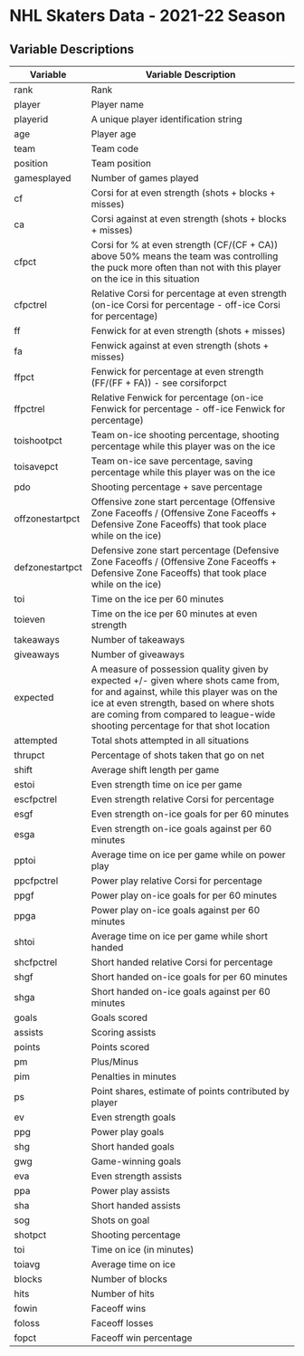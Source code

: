 # NHL Skaters Data - 2021-22 Season
## Variable Descriptions

| Variable        | Variable Description |
|-----------------|-----------------------------------------------------------------------------------------------------------------------------------------------------------------------------------------------------------------------------------------------------------------|
| rank            | Rank                                                                                          |
| player          | Player name                                                                                                                                                                                                                                                     |
| playerid        | A unique player identification string                                                                                                                                                                                                                           |
| age             | Player age                                                                                                                                                                                                                                                      |
| team            | Team code                                                                                                                                                                                                                                                       |
| position        | Team position                                                                                                                                                                                                                                                   |
| gamesplayed     | Number of games played                                                                                                                                                                                                                                          |
| cf              | Corsi for at even strength (shots + blocks + misses)                                                                                                                                                                                                            |
| ca              | Corsi against at even strength (shots + blocks + misses)                                                                                                                                                                                                        |
| cfpct           | Corsi for % at even strength (CF/(CF + CA))  above 50% means the team was controlling the puck more often than not with this player on the ice in this situation                                                                                                |
| cfpctrel        | Relative Corsi for percentage at even strength (on-ice Corsi for percentage - off-ice Corsi for percentage)                                                                                                                                                     |
| ff              | Fenwick for at even strength (shots + misses)                                                                                                                                                                                                                   |
| fa              | Fenwick against at even strength (shots + misses)                                                                                                                                                                                                               |
| ffpct           | Fenwick for percentage at even strength (FF/(FF + FA)) - see corsiforpct                                                                                                                                                                                        |
| ffpctrel        | Relative Fenwick for percentage (on-ice Fenwick for percentage - off-ice Fenwick for percentage)                                                                                                                                                                |
| toishootpct     | Team on-ice shooting percentage, shooting percentage while this player was on the ice                                                                                                                                                                           |
| toisavepct      | Team on-ice save percentage, saving percentage while this player was on the ice                                                                                                                                                                                 |
| pdo             | Shooting percentage + save percentage                                                                                                                                                                                                                           |
| offzonestartpct | Offensive zone start percentage (Offensive Zone Faceoffs / (Offensive Zone Faceoffs + Defensive Zone Faceoffs) that took place while on the ice)                                                                                                                |
| defzonestartpct | Defensive zone start percentage (Defensive Zone Faceoffs / (Offensive Zone Faceoffs + Defensive Zone Faceoffs) that took place while on the ice)                                                                                                                |
| toi             | Time on the ice per 60 minutes                                                                                                                                                                                                                                  |
| toieven         | Time on the ice per 60 minutes at even strength                                                                                                                                                                                                                 |
| takeaways       | Number of takeaways                                                                                                                                                                                                                                             |
| giveaways       | Number of giveaways                                                                                                                                                                                                                                             |
| expected        | A measure of possession quality given by expected +/- given where shots came from, for and against, while this player was on the ice at even strength, based on where shots are coming from compared to league-wide shooting percentage for that shot location  |
| attempted       | Total shots attempted in all situations                                                                                                                                                                                                                         |
| thrupct         | Percentage of shots taken that go on net                                                                                                                                                                                                                        |
| shift           | Average shift length per game                                                                                                                                                                                                                                   |
| estoi           | Even strength time on ice per game                                                                                                                                                                                                                              |
| escfpctrel      | Even strength relative Corsi for percentage                                                                                                                                                                                                                     |
| esgf            | Even strength on-ice goals for per 60 minutes                                                                                                                                                                                                                   |
| esga            | Even strength on-ice goals against per 60 minutes                                                                                                                                                                                                               |
| pptoi           | Average time on ice per game while on power play                                                                                                                                                                                                                |
| ppcfpctrel      | Power play relative Corsi for percentage                                                                                                                                                                                                                        |
| ppgf            | Power play on-ice goals for per 60 minutes                                                                                                                                                                                                                      |
| ppga            | Power play on-ice goals against per 60 minutes                                                                                                                                                                                                                  |
| shtoi           | Average time on ice per game while short handed                                                                                                                                                                                                                 |
| shcfpctrel      | Short handed relative Corsi for percentage                                                                                                                                                                                                                      |
| shgf            | Short handed on-ice goals for per 60 minutes                                                                                                                                                                                                                    |
| shga            | Short handed on-ice goals against per 60 minutes                                                                                                                                                                                                                |
| goals           | Goals scored                                                                                                                                                                                                                                                    |
| assists         | Scoring assists                                                                                                                                                                                                                                                 |
| points          | Points scored                                                                                                                                                                                                                                                   |
| pm              | Plus/Minus                                                                                                                                                                                                                                                      |
| pim             | Penalties in minutes                                                                                                                                                                                                                                            |
| ps              | Point shares, estimate of points contributed by player                                                                                                                                                                                                          |
| ev              | Even strength goals                                                                                                                                                                                                                                             |
| ppg             | Power play goals                                                                                                                                                                                                                                                |
| shg             | Short handed goals                                                                                                                                                                                                                                              |
| gwg             | Game-winning goals                                                                                                                                                                                                                                              |
| eva             | Even strength assists                                                                                                                                                                                                                                           |
| ppa             | Power play assists                                                                                                                                                                                                                                              |
| sha             | Short handed assists                                                                                                                                                                                                                                            |
| sog             | Shots on goal                                                                                                                                                                                                                                                   |
| shotpct         | Shooting percentage                                                                                                                                                                                                                                             |
| toi             | Time on ice (in minutes)                                                                                                                                                                                                                                        |
| toiavg          | Average time on ice                                                                                                                                                                                                                                             |
| blocks          | Number of blocks                                                                                                                                                                                                                                                |
| hits            | Number of hits                                                                                                                                                                                                                                                  |
| fowin           | Faceoff wins                                                                                                                                                                                                                                                    |
| foloss          | Faceoff losses                                                                                                                                                                                                                                                  |
| fopct           | Faceoff win percentage                                                                                                                                                                                                                                          |
